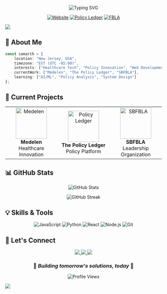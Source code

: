<div align="center">

![Typing SVG](https://readme-typing-svg.demolab.com?font=Fira+Code&duration=3000&pause=1000&color=2F81F7&center=true&vCenter=true&width=435&lines=Hi+👋+I'm+Samarth+Bansal;Developer+%7C+Leader+%7C+Innovator;Building+Tomorrow's+Solutions)

[![Website](https://img.shields.io/badge/Website-medelen.org-blue?style=for-the-badge&logo=google-chrome)](https://medelen.org)
[![Policy Ledger](https://img.shields.io/badge/Project-The%20Policy%20Ledger-green?style=for-the-badge&logo=notion)](https://thepolicyledger.org)
[![FBLA](https://img.shields.io/badge/Organization-SBFBLA-orange?style=for-the-badge&logo=markdown)](https://sbfbla.org)

</div>

<img src="https://user-images.githubusercontent.com/73097560/115834477-dbab4500-a447-11eb-908a-139a6edaec5c.gif">

## 🚀 About Me
```typescript
const samarth = {
    location: "New Jersey, USA",
    timezone: "EST (UTC -05:00)",
    interests: ["Healthcare Tech", "Policy Innovation", "Web Development"],
    currentWork: ["Medelen", "The Policy Ledger", "SBFBLA"],
    learning: ["AI/ML", "Policy Analysis", "System Design"]
};
```

## 🎯 Current Projects
<div align="center">
<table>
  <tr>
    <td align="center" width="33%">
      <img src="/api/placeholder/100/100" width="100px;" alt="Medelen"/><br />
      <b>Medelen</b><br />
      Healthcare Innovation
    </td>
    <td align="center" width="33%">
      <img src="/api/placeholder/100/100" width="100px;" alt="Policy Ledger"/><br />
      <b>The Policy Ledger</b><br />
      Policy Platform
    </td>
    <td align="center" width="33%">
      <img src="/api/placeholder/100/100" width="100px;" alt="SBFBLA"/><br />
      <b>SBFBLA</b><br />
      Leadership Organization
    </td>
  </tr>
</table>
</div>

## 📊 GitHub Stats
<div align="center">
  
![GitHub Stats](https://github-readme-stats.vercel.app/api?username=samarthbansal1&show_icons=true&theme=tokyonight)
  
![GitHub Streak](https://github-readme-streak-stats.herokuapp.com/?user=samarthbansal1&theme=tokyonight)

</div>

## 💡 Skills & Tools
<div align="center">

![JavaScript](https://img.shields.io/badge/-JavaScript-F7DF1E?style=for-the-badge&logo=javascript&logoColor=black)
![Python](https://img.shields.io/badge/-Python-3776AB?style=for-the-badge&logo=python&logoColor=white)
![React](https://img.shields.io/badge/-React-61DAFB?style=for-the-badge&logo=react&logoColor=black)
![Node.js](https://img.shields.io/badge/-Node.js-339933?style=for-the-badge&logo=node.js&logoColor=white)
![Git](https://img.shields.io/badge/-Git-F05032?style=for-the-badge&logo=git&logoColor=white)

</div>

## 🤝 Let's Connect
<div align="center">

<a href="https://medelen.org">
  <img src="https://img.shields.io/badge/-Website-FF4088?style=for-the-badge&logo=google-chrome&logoColor=white" />
</a>
<a href="https://www.linkedin.com/">
  <img src="https://img.shields.io/badge/-LinkedIn-0A66C2?style=for-the-badge&logo=linkedin&logoColor=white" />
</a>
<a href="https://twitter.com/">
  <img src="https://img.shields.io/badge/-Twitter-1DA1F2?style=for-the-badge&logo=twitter&logoColor=white" />
</a>

</div>

<div align="center">

### 🌟 *Building tomorrow's solutions, today* 🌟

![Profile Views](https://komarev.com/ghpvc/?username=samarthbansal1&color=brightgreen&style=for-the-badge)

</div>

<img src="https://user-images.githubusercontent.com/73097560/115834477-dbab4500-a447-11eb-908a-139a6edaec5c.gif">
